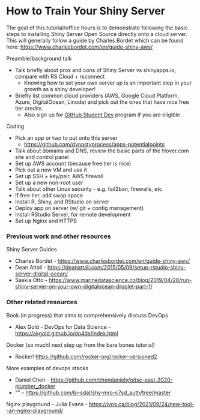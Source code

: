 # How to Train Your Shiny Server

The goal of this tutorial/office hours is to demonstrate following the basic steps to installing Shiny Server Open Source directly onto a cloud server. This will generally follow a guide by Charles Bordet which can be found here: https://www.charlesbordet.com/en/guide-shiny-aws/

Preamble/background talk

- Talk briefly about pros and cons of Shiny Server vs shinyapps.io, compare with RS Cloud + rsconnect
    - Knowing how to set your own server up is an important step in your growth as a shiny developer!
- Briefly list common cloud providers (AWS, Google Cloud Platform, Azure, DigitalOcean, Linode) and pick out the ones that have nice free tier credits
    - Also sign up for [GitHub Student Dev](https://education.github.com/pack?sort=popularity&tag=All) program if you are eligible

Coding
- Pick an app or two to put onto this server
    - https://github.com/dynastyprocess/apps-potentialpoints 
- Talk about domains and DNS, review the basic parts of the Hover.com site and control panel
- Set up AWS account (because free tier is nice)
- Pick out a new VM and use it
- Set up SSH + key/pair, AWS firewall
- Set up a new non-root user
- Talk about other Linux security - e.g. fail2ban, firewalls, etc
- If free tier, add swap space
- Install R, Shiny, and RStudio on server
- Deploy app on server (w/ git + config management)
- Install RStudio Server, for remote development
- Set up Nginx and HTTPS


### Previous work and other resources

Shiny Server Guides
- Charles Bordet - https://www.charlesbordet.com/en/guide-shiny-aws/
- Dean Attali - https://deanattali.com/2015/05/09/setup-rstudio-shiny-server-digital-ocean/ 
- Saskia Otto - https://www.marinedatascience.co/blog/2019/04/28/run-shiny-server-on-your-own-digitalocean-droplet-part-1/

### Other related resources

Book (in progress) that aims to comprehensively discuss DevOps
- Alex Gold - DevOps for Data Science - https://akgold.github.io/do4ds/index.html

Docker (so much! next step up from the bare bones tutorial)
- Rocker! https://github.com/rocker-org/rocker-versioned2 

More examples of devops stacks
- Daniel Chen - https://github.com/chendaniely/odsc-east-2020-plumber_docker
- "" - https://github.com/bi-sdal/shy-mro-c7sd_auth/tree/master

Nginx playground - Julia Evans - https://jvns.ca/blog/2021/09/24/new-tool--an-nginx-playground/
